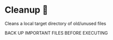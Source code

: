 # Cleanup 🧹
Cleans a local target directory of old/unused files

BACK UP IMPORTANT FILES BEFORE EXECUTING
